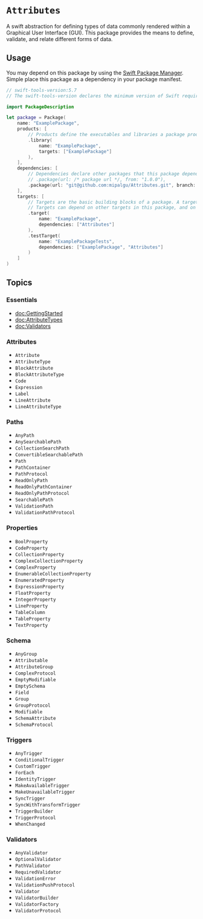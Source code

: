 # ``Attributes``

A swift abstraction for defining types of data commonly rendered within a Graphical User Interface (GUI). This package provides
the means to define, validate, and relate different forms of data.

## Usage

You may depend on this package by using the [Swift Package Manager](https://www.swift.org/package-manager/). Simple place this
package as a dependency in your package manifest.

```swift
// swift-tools-version:5.7
// The swift-tools-version declares the minimum version of Swift required to build this package.

import PackageDescription

let package = Package(
    name: "ExamplePackage",
    products: [
        // Products define the executables and libraries a package produces, and make them visible to other packages.
        .library(
            name: "ExamplePackage",
            targets: ["ExamplePackage"]
        ),
    ],
    dependencies: [
        // Dependencies declare other packages that this package depends on.
        // .package(url: /* package url */, from: "1.0.0"),
	    .package(url: "git@github.com:mipalgu/Attributes.git", branch: "main")
    ],
    targets: [
        // Targets are the basic building blocks of a package. A target can define a module or a test suite.
        // Targets can depend on other targets in this package, and on products in packages this package depends on.
        .target(
            name: "ExamplePackage",
            dependencies: ["Attributes"]
        ),
        .testTarget(
            name: "ExamplePackageTests",
            dependencies: ["ExamplePackage", "Attributes"]
        )
    ]
)
```

## Topics

### Essentials

- <doc:GettingStarted>
- <doc:AttributeTypes>
- <doc:Validators>

### Attributes
- ``Attribute``
- ``AttributeType``
- ``BlockAttribute``
- ``BlockAttributeType``
- ``Code``
- ``Expression``
- ``Label``
- ``LineAttribute``
- ``LineAttributeType``

### Paths

- ``AnyPath``
- ``AnySearchablePath``
- ``CollectionSearchPath``
- ``ConvertibleSearchablePath``
- ``Path``
- ``PathContainer``
- ``PathProtocol``
- ``ReadOnlyPath``
- ``ReadOnlyPathContainer``
- ``ReadOnlyPathProtocol``
- ``SearchablePath``
- ``ValidationPath``
- ``ValidationPathProtocol``

### Properties

- ``BoolProperty``
- ``CodeProperty``
- ``CollectionProperty``
- ``ComplexCollectionProperty``
- ``ComplexProperty``
- ``EnumerableCollectionProperty``
- ``EnumeratedProperty``
- ``ExpressionProperty``
- ``FloatProperty``
- ``IntegerProperty``
- ``LineProperty``
- ``TableColumn``
- ``TableProperty``
- ``TextProperty``

### Schema

- ``AnyGroup``
- ``Attributable``
- ``AttributeGroup``
- ``ComplexProtocol``
- ``EmptyModifiable``
- ``EmptySchema``
- ``Field``
- ``Group``
- ``GroupProtocol``
- ``Modifiable``
- ``SchemaAttribute``
- ``SchemaProtocol``

### Triggers

- ``AnyTrigger``
- ``ConditionalTrigger``
- ``CustomTrigger``
- ``ForEach``
- ``IdentityTrigger``
- ``MakeAvailableTrigger``
- ``MakeUnavailableTrigger``
- ``SyncTrigger``
- ``SyncWithTransformTrigger``
- ``TriggerBuilder``
- ``TriggerProtocol``
- ``WhenChanged``

### Validators

- ``AnyValidator``
- ``OptionalValidator``
- ``PathValidator``
- ``RequiredValidator``
- ``ValidationError``
- ``ValidationPushProtocol``
- ``Validator``
- ``ValidatorBuilder``
- ``ValidatorFactory``
- ``ValidatorProtocol``
